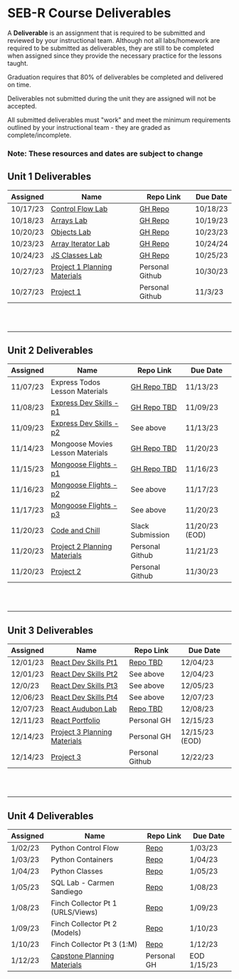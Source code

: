 
# SEB-R Course Deliverables

A **Deliverable** is an assignment that is required to be submitted and reviewed by your instructional team.  Although not all labs/homework are required to be submitted as deliverables, they are still to be completed when assigned since they provide the necessary practice for the lessons taught.

Graduation requires that 80% of deliverables be completed and delivered on time.

Deliverables not submitted during the unit they are assigned will not be accepted.

All submitted deliverables must "work" and meet the minimum requirements outlined by your instructional team - they are graded as complete/incomplete.

### Note: These resources and dates are subject to change

## Unit 1 Deliverables
| Assigned | Name | Repo Link | Due Date |
|--|--|--|--|
| 10/17/23  | [Control Flow Lab](https://github.com/SEIR-1016-EC/HW1-JS-Control-Flow)  | [GH Repo](https://github.com/SEIR-1016-EC/HW1-JS-Control-Flow)  | 10/18/23  |
| 10/18/23  | [Arrays Lab](https://git.generalassemb.ly/wsjoshua/SEIR-Student-Resources/blob/main/Unit_1/02-js-fundamentals/2.3.1-js-arrays-lab.md)  | [GH Repo](https://github.com/SEIR-1016-EC/HW2-Array-Practice-Lab)  | 10/19/23 |
| 10/20/23  | [Objects Lab](https://git.generalassemb.ly/wsjoshua/SEIR-Student-Resources/blob/main/Unit_1/02-js-fundamentals/2.7.1-js-objects-lab.md)  | [GH Repo](https://github.com/SEIR-1016-EC/HW4-Objects-Lab) | 10/23/23 |
| 10/23/23  | [Array Iterator Lab](https://git.generalassemb.ly/wsjoshua/SEIR-Student-Resources/blob/main/Unit_1/07-js-continued/7.4.1-array-iterator-methods-lab.md) | [GH Repo](https://github.com/SEIR-1016-EC/HW5-Array-Iterator-Lab) | 10/24/24 |
| 10/24/23  | [JS Classes Lab](https://github.com/SEIR-1016-EC/HW-6-Classes-Lab) | [GH Repo](https://github.com/SEIR-1016-EC/HW-6-Classes-Lab) | 10/25/23  |
| 10/27/23  | [Project 1 Planning Materials](https://git.generalassemb.ly/wsjoshua/SEIR-Student-Resources/blob/main/Unit_1/project-1/project-1-requirements.md) | Personal Github | 10/30/23 |
| 10/27/23  | [Project 1 ](https://git.generalassemb.ly/wsjoshua/SEIR-Student-Resources/blob/main/Unit_1/project-1/project-1-requirements.md#technical-requirements) | Personal Github | 11/3/23 |


<br><br><hr>

## Unit 2 Deliverables
| Assigned | Name | Repo Link|Due Date|
|--|--|--|--|
| 11/07/23| Express Todos Lesson Materials | [GH Repo TBD]()| 11/13/23|
| 11/08/23 | [Express Dev Skills - p1]() | [GH Repo TBD]() | 11/09/23  |
| 11/09/23 | [Express Dev Skills - p2]() | See above | 11/13/23 |
| 11/14/23 | Mongoose Movies Lesson Materials | [GH Repo TBD]()| 11/20/23 |
| 11/15/23 | [Mongoose Flights - p1]() | [GH Repo TBD]() | 11/16/23 |
| 11/16/23 | [Mongoose Flights - p2]() | See above | 11/17/23 |
| 11/17/23 | [Mongoose Flights - p3]() | See above | 11/20/23  |
| 11/20/23 | [Code and Chill]() | Slack Submission | 11/20/23 (EOD)|
| 11/20/23 | [Project 2 Planning Materials]() | Personal Github | 11/21/23 |
| 11/20/23 | [Project 2 ]() | Personal Github | 11/30/23 |


<br><br><hr>

## Unit 3 Deliverables
| Assigned | Name | Repo Link|Due Date|
|--|--|--|--|
| 12/01/23 | [ React Dev Skills Pt1 ]() | [Repo TBD]() | 12/04/23  |
| 12/01/23 | [ React Dev Skills Pt2 ]() | See above | 12/04/23 |
| 12/0/23 | [ React Dev Skills Pt3 ]() | See above | 12/05/23 |
| 12/06/23 | [ React Dev Skills Pt4 ]() | See above | 12/07/23 |
| 12/07/23 | [ React Audubon Lab ]() | [Repo TBD]()| 12/08/23 |
| 12/11/23 | [ React Portfolio ]() | Personal GH | 12/15/23 |
| 12/14/23 | [ Project 3 Planning Materials ]() | Personal GH | 12/15/23 (EOD)|
| 12/14/23 | [ Project 3 ]() | Personal Github | 12/22/23 |

<br><br><hr>

## Unit 4 Deliverables
| Assigned | Name | Repo Link|Due Date|
|--|--|--|--|
|1/02/23| Python Control Flow| [Repo]() | 1/03/23 |
|1/03/23| Python Containers | [Repo]() | 1/04/23 |
|1/04/23| Python Classes | [Repo]() | 1/05/23 |
|1/05/23| SQL Lab - Carmen Sandiego | [Repo]() | 1/08/23 |
|1/08/23| Finch Collector Pt 1 (URLS/Views) | [Repo]() | 1/09/23 |
|1/09/23| Finch Collector Pt 2 (Models) | [Repo]() | 1/10/23 |
|1/10/23| Finch Collector Pt 3 (1:M) | [Repo]() | 1/12/23 |
|1/12/23| [Capstone Planning Materials]() | Personal GH | EOD 1/15/23 |
